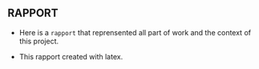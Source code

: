 ## RAPPORT

* Here is a `rapport` that reprensented all part of work and the context of this project.

* This rapport created with latex.
